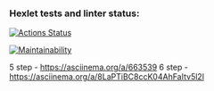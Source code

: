 ### Hexlet tests and linter status:
[![Actions Status](https://github.com/nbardzinkevichh/frontend-project-44/actions/workflows/hexlet-check.yml/badge.svg)](https://github.com/nbardzinkevichh/frontend-project-44/actions)

[![Maintainability](https://api.codeclimate.com/v1/badges/417459f0dc13e7a3f8f5/maintainability)](https://codeclimate.com/github/nbardzinkevichh/frontend-project-44/maintainability)

5 step - https://asciinema.org/a/663539
6 step - https://asciinema.org/a/8LaPTiBC8ccK04AhFaItv5l2l
